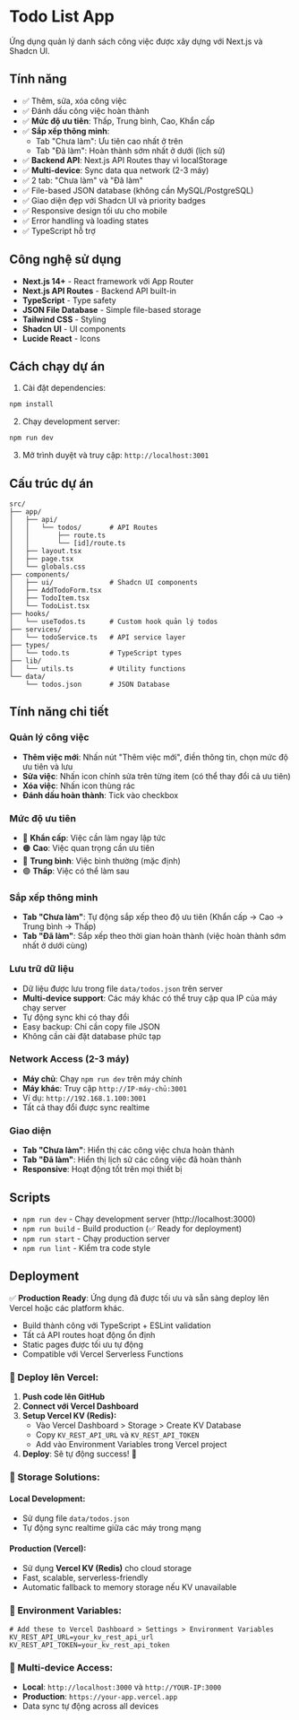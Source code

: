 # Todo List App

Ứng dụng quản lý danh sách công việc được xây dựng với Next.js và Shadcn UI.

## Tính năng

- ✅ Thêm, sửa, xóa công việc
- ✅ Đánh dấu công việc hoàn thành
- ✅ **Mức độ ưu tiên**: Thấp, Trung bình, Cao, Khẩn cấp
- ✅ **Sắp xếp thông minh**: 
  - Tab "Chưa làm": Ưu tiên cao nhất ở trên
  - Tab "Đã làm": Hoàn thành sớm nhất ở dưới (lịch sử)
- ✅ **Backend API**: Next.js API Routes thay vì localStorage
- ✅ **Multi-device**: Sync data qua network (2-3 máy)
- ✅ 2 tab: "Chưa làm" và "Đã làm"
- ✅ File-based JSON database (không cần MySQL/PostgreSQL)
- ✅ Giao diện đẹp với Shadcn UI và priority badges
- ✅ Responsive design tối ưu cho mobile
- ✅ Error handling và loading states
- ✅ TypeScript hỗ trợ

## Công nghệ sử dụng

- **Next.js 14+** - React framework với App Router
- **Next.js API Routes** - Backend API built-in
- **TypeScript** - Type safety
- **JSON File Database** - Simple file-based storage
- **Tailwind CSS** - Styling
- **Shadcn UI** - UI components
- **Lucide React** - Icons

## Cách chạy dự án

1. Cài đặt dependencies:
```bash
npm install
```

2. Chạy development server:
```bash
npm run dev
```

3. Mở trình duyệt và truy cập: `http://localhost:3001`

## Cấu trúc dự án

```
src/
├── app/
│   ├── api/
│   │   └── todos/       # API Routes
│   │       ├── route.ts
│   │       └── [id]/route.ts
│   ├── layout.tsx
│   ├── page.tsx
│   └── globals.css
├── components/
│   ├── ui/              # Shadcn UI components
│   ├── AddTodoForm.tsx
│   ├── TodoItem.tsx
│   └── TodoList.tsx
├── hooks/
│   └── useTodos.ts      # Custom hook quản lý todos
├── services/
│   └── todoService.ts   # API service layer
├── types/
│   └── todo.ts          # TypeScript types
├── lib/
│   └── utils.ts         # Utility functions
└── data/
    └── todos.json       # JSON Database
```

## Tính năng chi tiết

### Quản lý công việc
- **Thêm việc mới**: Nhấn nút "Thêm việc mới", điền thông tin, chọn mức độ ưu tiên và lưu
- **Sửa việc**: Nhấn icon chỉnh sửa trên từng item (có thể thay đổi cả ưu tiên)
- **Xóa việc**: Nhấn icon thùng rác
- **Đánh dấu hoàn thành**: Tick vào checkbox

### Mức độ ưu tiên
- 🔴 **Khẩn cấp**: Việc cần làm ngay lập tức
- 🟠 **Cao**: Việc quan trọng cần ưu tiên
- 🔵 **Trung bình**: Việc bình thường (mặc định)
- 🟢 **Thấp**: Việc có thể làm sau

### Sắp xếp thông minh
- **Tab "Chưa làm"**: Tự động sắp xếp theo độ ưu tiên (Khẩn cấp → Cao → Trung bình → Thấp)
- **Tab "Đã làm"**: Sắp xếp theo thời gian hoàn thành (việc hoàn thành sớm nhất ở dưới cùng)

### Lưu trữ dữ liệu
- Dữ liệu được lưu trong file `data/todos.json` trên server
- **Multi-device support**: Các máy khác có thể truy cập qua IP của máy chạy server
- Tự động sync khi có thay đổi
- Easy backup: Chỉ cần copy file JSON
- Không cần cài đặt database phức tạp

### Network Access (2-3 máy)
- **Máy chủ**: Chạy `npm run dev` trên máy chính
- **Máy khác**: Truy cập `http://IP-máy-chủ:3001`
- Ví dụ: `http://192.168.1.100:3001`
- Tất cả thay đổi được sync realtime

### Giao diện
- **Tab "Chưa làm"**: Hiển thị các công việc chưa hoàn thành
- **Tab "Đã làm"**: Hiển thị lịch sử các công việc đã hoàn thành
- **Responsive**: Hoạt động tốt trên mọi thiết bị

## Scripts

- `npm run dev` - Chạy development server (http://localhost:3000)
- `npm run build` - Build production (✅ Ready for deployment)
- `npm run start` - Chạy production server
- `npm run lint` - Kiểm tra code style

## Deployment

✅ **Production Ready**: Ứng dụng đã được tối ưu và sẵn sàng deploy lên Vercel hoặc các platform khác.

- Build thành công với TypeScript + ESLint validation
- Tất cả API routes hoạt động ổn định
- Static pages được tối ưu tự động
- Compatible với Vercel Serverless Functions

### **🚀 Deploy lên Vercel:**

1. **Push code lên GitHub**
2. **Connect với Vercel Dashboard**
3. **Setup Vercel KV (Redis):**
   - Vào Vercel Dashboard > Storage > Create KV Database
   - Copy `KV_REST_API_URL` và `KV_REST_API_TOKEN`
   - Add vào Environment Variables trong Vercel project
4. **Deploy**: Sẽ tự động success! 🎉

### **💾 Storage Solutions:**

#### **Local Development:**
- Sử dụng file `data/todos.json` 
- Tự động sync realtime giữa các máy trong mạng

#### **Production (Vercel):**
- Sử dụng **Vercel KV (Redis)** cho cloud storage
- Fast, scalable, serverless-friendly
- Automatic fallback to memory storage nếu KV unavailable

### **🔧 Environment Variables:**
```env
# Add these to Vercel Dashboard > Settings > Environment Variables
KV_REST_API_URL=your_kv_rest_api_url  
KV_REST_API_TOKEN=your_kv_rest_api_token
```

### **📱 Multi-device Access:**
- **Local**: `http://localhost:3000` và `http://YOUR-IP:3000`
- **Production**: `https://your-app.vercel.app`
- Data sync tự động across all devices
